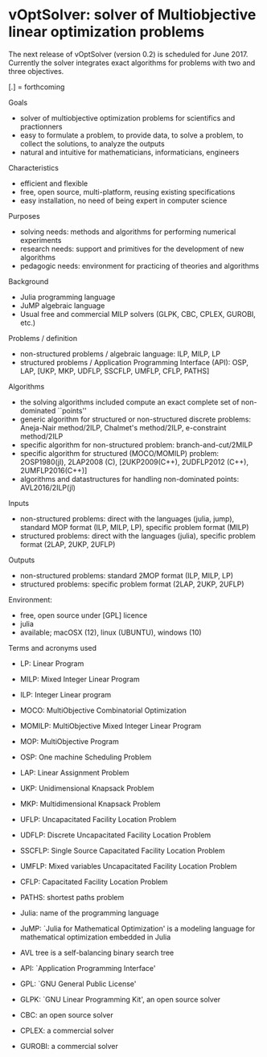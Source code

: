 # vOptSolver: solver of Multiobjective linear optimization problems

The next release of vOptSolver (version 0.2) is scheduled for June 2017.
Currently the solver integrates exact algorithms for problems with two and three objectives.

[.] = forthcoming


Goals
- solver of multiobjective optimization problems for scientifics and practionners
- easy to formulate a problem, to provide data, to solve a problem, to collect the solutions, to analyze the outputs
- natural and intuitive for mathematicians, informaticians, engineers

Characteristics
- efficient and flexible
- free, open source, multi-platform, reusing existing specifications
- easy installation, no need of being expert in computer science

Purposes
- solving needs: methods and algorithms for performing numerical experiments
- research needs: support and primitives for the development of new algorithms
- pedagogic needs: environment for practicing of theories and algorithms

Background
- Julia programming language
- JuMP algebraic language
- Usual free and commercial MILP solvers (GLPK, CBC, CPLEX, GUROBI, etc.)

Problems / definition
- non-structured problems / algebraic language: ILP, MILP, LP
- structured problems / Application Programming Interface (API): OSP, LAP, [UKP, MKP, UDFLP, SSCFLP, UMFLP, CFLP, PATHS]

Algorithms
- the solving algorithms included compute an exact complete set of non-dominated ``points''
- generic algorithm for structured or non-structured discrete problems: Aneja-Nair method/2ILP, Chalmet's method/2ILP, e-constraint method/2ILP 
- specific algorithm for non-structured problem: branch-and-cut/2MILP
- specific algorithm for structured (MOCO/MOMILP) problem: 2OSP1980(jl), 2LAP2008 (C), [2UKP2009(C++), 2UDFLP2012 (C++), 2UMFLP2016(C++)]
- algorithms and datastructures for handling non-dominated points: AVL2016/2ILP(jl)

Inputs
- non-structured problems: direct with the languages (julia, jump), standard MOP format (ILP, MILP, LP), specific problem format (MILP)
- structured problems: direct with the languages (julia), specific problem format (2LAP, 2UKP, 2UFLP)

Outputs
- non-structured problems: standard 2MOP format (ILP, MILP, LP)
- structured problems: specific problem format (2LAP, 2UKP, 2UFLP)

Environment:
- free, open source under [GPL] licence
- julia 
- available; macOSX (12), linux (UBUNTU), windows (10)

Terms and acronyms used
- LP: Linear Program
- MILP: Mixed Integer Linear Program
- ILP: Integer Linear program
- MOCO: MultiObjective Combinatorial Optimization
- MOMILP: MultiObjective Mixed Integer Linear Program
- MOP: MultiObjective Program

- OSP: One machine Scheduling Problem
- LAP: Linear Assignment Problem
- UKP: Unidimensional Knapsack Problem
- MKP: Multidimensional Knapsack Problem
- UFLP: Uncapacitated Facility Location Problem
- UDFLP: Discrete Uncapacitated  Facility Location Problem
- SSCFLP: Single Source Capacitated Facility Location Problem
- UMFLP:  Mixed variables Uncapacitated Facility Location Problem
- CFLP: Capacitated Facility Location Problem
- PATHS: shortest paths problem

- Julia: name of the programming language
- JuMP: `Julia for Mathematical Optimization' is a modeling language for mathematical optimization embedded in Julia
- AVL tree is a self-balancing binary search tree
- API: `Application Programming Interface'
- GPL: `GNU General Public License'
- GLPK: `GNU Linear Programming Kit', an open source solver
- CBC: an open source solver
- CPLEX: a commercial solver
- GUROBI: a commercial solver



